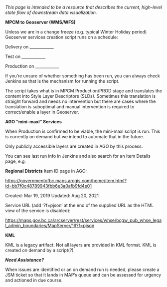 _This page is intended to be a resource that describes the current, high-level state flow of downstream data visualization._

**MPCM to Geoserver (WMS/WFS)**

Unless we are in a change freeze (e.g. typical Winter Holiday period) Geoserver services creation script runs on a schedule: 

Delivery on ____________

Test on ____________    

Production on ____________ 

If you’re unsure of whether something has been run, you can always check Jenkins as that is the mechanism for running the script.

The script takes what is in MPCM Production/PROD stage and translates the content into Style Layer Descriptors (SLDs).  Sometimes this translation is straight forward and needs no intervention but there are cases where the translation is suboptimal and manual intervention is required to correct/enable a layer in Geoserver.

**AGO “mini-maxl” Services**

When Production is confirmed to be viable, the mini-maxl script is run.  This is currently on demand but we intend to automate that in the future.

Only publicly accessible layers are created in AGO by this process.

You can see last run info in Jenkins and also search for an Item Details page, e.g.

**Regional Districts**
Item ID page in AGO:

https://governmentofbc.maps.arcgis.com/home/item.html?id=bb7f0c48789943fbb6e3a0afb9fd4e01

Created: Mar 19, 2019    Updated: Aug 20, 2021

Service URL (add ‘?f=pjson’ at the end of the supplied URL as the HTML view of the service is disabled): 

https://maps.gov.bc.ca/arcserver/rest/services/whse/bcgw_pub_whse_legal_admin_boundaries/MapServer/16?f=pjson

**KML**

KML is a legacy artifact.  Not all layers are provided in KML format.  KML is created on demand by a script(?)

**_Need Assistance?_**

When issues are identified or an on demand run is needed, please create a JSM ticket so that it lands in MAP’s queue and can be assessed for urgency and actioned in due course.
